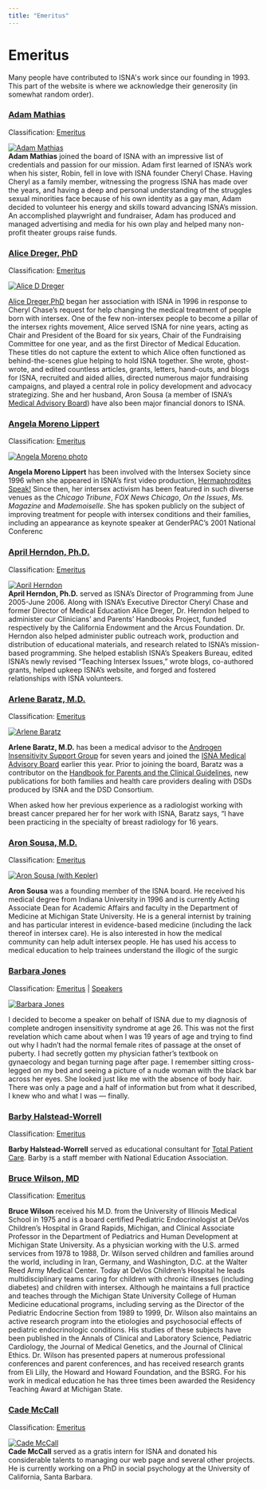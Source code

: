 ```yaml
---
title: "Emeritus"
---
```


# Emeritus

Many people have contributed to ISNA's work since our founding in 1993. This part of the website is where we acknowledge their generosity (in somewhat random order).

### [Adam Mathias][2]

Classification: [Emeritus][3]

[![Adam Mathias](/files/images/adam.jpg)][4]  
**Adam Mathias** joined the board of ISNA with an impressive list of credentials and passion for our mission. Adam first learned of ISNA’s work when his sister, Robin, fell in love with ISNA founder Cheryl Chase. Having Cheryl as a family member, witnessing the progress ISNA has made over the years, and having a deep and personal understanding of the struggles sexual minorities face because of his own identity as a gay man, Adam decided to volunteer his energy and skills toward advancing ISNA’s mission. An accomplished playwright and fundraiser, Adam has produced and managed advertising and media for his own play and helped many non-profit theater groups raise funds.

### [Alice Dreger, PhD][5]

Classification: [Emeritus][6]

[![Alice D Dreger](/files/images/Alice_photo.thumbnail.jpg)][7]

[Alice Dreger,PhD][8] began her association with ISNA in 1996 in response to Cheryl Chase’s request for help changing the medical treatment of people born with intersex. One of the few non-intersex people to become a pillar of the intersex rights movement, Alice served ISNA for nine years, acting as Chair and President of the Board for six years, Chair of the Fundraising Committee for one year, and as the first Director of Medical Education. These titles do not capture the extent to which Alice often functioned as behind-the-scenes glue helping to hold ISNA together. She wrote, ghost-wrote, and edited countless articles, grants, letters, hand-outs, and blogs for ISNA, recruited and aided allies, directed numerous major fundraising campaigns, and played a central role in policy development and advocacy strategizing. She and her husband, Aron Sousa (a member of ISNA’s [Medical Advisory Board][9]) have also been major financial donors to ISNA.

### [Angela Moreno Lippert][10]

Classification: [Emeritus][11]

[![Angela Moreno photo](/files/images/moreno_0.jpg)][12]

**Angela Moreno Lippert** has been involved with the Intersex Society since 1996 when she appeared in ISNA’s first video production, [Hermaphrodites Speak!][13] Since then, her intersex activism has been featured in such diverse venues as the _Chicago Tribune_, _FOX News Chicago_, _On the Issues_, _Ms. Magazine_ and _Mademoiselle_. She has spoken publicly on the subject of improving treatment for people with intersex conditions and their families, including an appearance as keynote speaker at GenderPAC’s 2001 National Conferenc

### [April Herndon, Ph.D.][14]

Classification: [Emeritus][15]

[![April Herndon](/files/images/b585.jpg)][16]  
**April Herndon, Ph.D.** served as ISNA’s Director of Programming from June 2005-June 2006. Along with ISNA’s Executive Director Cheryl Chase and former Director of Medical Education Alice Dreger, Dr. Herndon helped to administer our Clinicians’ and Parents’ Handbooks Project, funded respectively by the California Endowment and the Arcus Foundation. Dr. Herndon also helped administer public outreach work, production and distribution of educational materials, and research related to ISNA’s mission-based programming. She helped establish ISNA’s Speakers Bureau, edited ISNA’s newly revised “Teaching Intersex Issues,” wrote blogs, co-authored grants, helped upkeep ISNA’s website, and forged and fostered relationships with ISNA volunteers.

### [Arlene Baratz, M.D.][17]

Classification: [Emeritus][18]

[![Arlene Baratz](/files/images/arlene_0.jpg)][19]

**Arlene Baratz, M.D.** has been a medical advisor to the [Androgen Insensitivity Support Group][20] for seven years and joined the [ISNA Medical Advisory Board][21] earlier this year. Prior to joining the board, Baratz was a contributor on the [Handbook for Parents and the Clinical Guidelines][22], new publications for both families and health care providers dealing with DSDs produced by ISNA and the DSD Consortium.

When asked how her previous experience as a radiologist working with breast cancer prepared her for her work with ISNA, Baratz says, “I have been practicing in the specialty of breast radiology for 16 years.

### [Aron Sousa, M.D.][23]

Classification: [Emeritus][24]

[![Aron Sousa (with Kepler)](/files/images/SousaAron_Kepler_0.jpg)][25]

**Aron Sousa** was a founding member of the ISNA board. He received his medical degree from Indiana University in 1996 and is currently Acting Associate Dean for Academic Affairs and faculty in the Department of Medicine at Michigan State University. He is a general internist by training and has particular interest in evidence-based medicine (including the lack thereof in intersex care). He is also interested in how the medical community can help adult intersex people. He has used his access to medical education to help trainees understand the illogic of the surgic

### [Barbara Jones][26]

Classification: [Emeritus][27] | [Speakers][28]

[![Barbara Jones](/files/images/8c60scd.thumbnail.jpg)][29]

I decided to become a speaker on behalf of ISNA due to my diagnosis of complete androgen insensitivity syndrome at age 26. This was not the first revelation which came about when I was 19 years of age and trying to find out why I hadn’t had the normal female rites of passage at the onset of puberty. I had secretly gotten my physician father’s textbook on gynaecology and began turning page after page. I remember sitting cross-legged on my bed and seeing a picture of a nude woman with the black bar across her eyes. She looked just like me with the absence of body hair. There was only a page and a half of information but from what it described, I knew who and what I was — finally.

### [Barby Halstead-Worrell][30]

Classification: [Emeritus][31]

**Barby Halstead-Worrell** served as educational consultant for [Total Patient Care][32]. Barby is a staff member with National Education Association.

### [Bruce Wilson, MD][33]

Classification: [Emeritus][34]

**Bruce Wilson** received his M.D. from the University of Illinois Medical School in 1975 and is a board certified Pediatric Endocrinologist at DeVos Children’s Hospital in Grand Rapids, Michigan, and Clinical Associate Professor in the Department of Pediatrics and Human Development at Michigan State University. As a physician working with the U.S. armed services from 1978 to 1988, Dr. Wilson served children and families around the world, including in Iran, Germany, and Washington, D.C. at the Walter Reed Army Medical Center. Today at DeVos Children’s Hospital he leads multidisciplinary teams caring for children with chronic illnesses (including diabetes) and children with intersex. Although he maintains a full practice and teaches through the Michigan State University College of Human Medicine educational programs, including serving as the Director of the Pediatric Endocrine Section from 1989 to 1999, Dr. Wilson also maintains an active research program into the etiologies and psychosocial effects of pediatric endocrinologic conditions. His studies of these subjects have been published in the Annals of Clinical and Laboratory Science, Pediatric Cardiology, the Journal of Medical Genetics, and the Journal of Clinical Ethics. Dr. Wilson has presented papers at numerous professional conferences and parent conferences, and has received research grants from Eli Lilly, the Howard and Howard Foundation, and the BSRG. For his work in medical education he has three times been awarded the Residency Teaching Award at Michigan State.

### [Cade McCall][35]

Classification: [Emeritus][36]

[![Cade McCall](/files/images/cade-Mccall_0.jpg)][37]  
**Cade McCall** served as a gratis intern for ISNA and donated his considerable talents to managing our web page and several other projects. He is currently working on a PhD in social psychology at the University of California, Santa Barbara.

[1]: /about
[2]: /about/mathias
[3]: /about/emeritus
[4]: /node/864
[5]: /about/dreger
[6]: /about/emeritus
[7]: /node/1060
[8]: https://www.alicedreger.com
[9]: /about/medicalboard/
[10]: /about/moreno
[11]: /about/emeritus
[12]: /node/885
[13]: /hermaphroditesspeak
[14]: /about/herndon
[15]: /about/emeritus
[16]: /node/867
[17]: /node/1044
[18]: /about/emeritus
[19]: /node/1046
[20]: https://www.indiana.edu/~ais/html/home.html
[21]: /about/medicalboard/
[22]: https://www.dsdguidelines.org/
[23]: /about/sousa
[24]: /about/emeritus
[25]: /node/954
[26]: /node/1071
[27]: /about/emeritus
[28]: /about/speakers
[29]: /node/1072
[30]: /about/halstead_worrell
[31]: /about/emeritus
[32]: /videos/total_patient_care
[33]: /about/wilson
[34]: /about/emeritus
[35]: /about/mccall
[36]: /about/emeritus
[37]: /node/967
